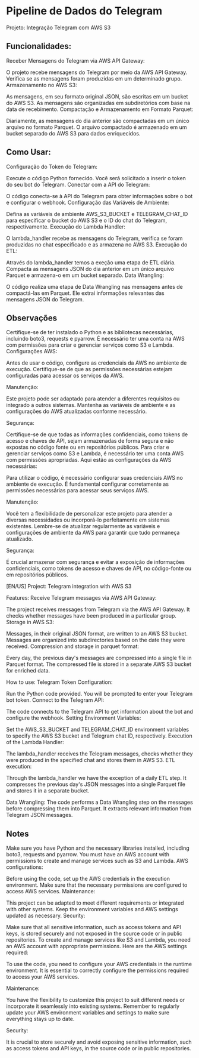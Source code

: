 # Pipeline de Dados do Telegram

Projeto: Integração Telegram com AWS S3

## Funcionalidades:
Receber Mensagens do Telegram via AWS API Gateway:

O projeto recebe mensagens do Telegram por meio da AWS API Gateway.
Verifica se as mensagens foram produzidas em um determinado grupo.
Armazenamento no AWS S3:

As mensagens, em seu formato original JSON, são escritas em um bucket do AWS S3.
As mensagens são organizadas em subdiretórios com base na data de recebimento.
Compactação e Armazenamento em Formato Parquet:

Diariamente, as mensagens do dia anterior são compactadas em um único arquivo no formato Parquet.
O arquivo compactado é armazenado em um bucket separado do AWS S3 para dados enriquecidos.

## Como Usar:

Configuração do Token do Telegram:

Execute o código Python fornecido.
Você será solicitado a inserir o token do seu bot do Telegram.
Conectar com a API do Telegram:

O código conecta-se à API do Telegram para obter informações sobre o bot e configurar o webhook.
Configuração das Variáveis de Ambiente:

Defina as variáveis de ambiente AWS_S3_BUCKET e TELEGRAM_CHAT_ID para especificar o bucket do AWS S3 e o ID do chat do Telegram, respectivamente.
Execução do Lambda Handler:

O lambda_handler recebe as mensagens do Telegram, verifica se foram produzidas no chat especificado e as armazena no AWS S3.
Execução do ETL:

Através do lambda_handler temos a exeção uma etapa de ETL diária.
Compacta as mensagens JSON do dia anterior em um único arquivo Parquet e armazena-o em um bucket separado.
Data Wrangling:

O código realiza uma etapa de Data Wrangling nas mensagens antes de compactá-las em Parquet.
Ele extrai informações relevantes das mensagens JSON do Telegram.

## Observações

Certifique-se de ter instalado o Python e as bibliotecas necessárias, incluindo boto3, requests e pyarrow.
É necessário ter uma conta na AWS com permissões para criar e gerenciar serviços como S3 e Lambda.
Configurações AWS:

Antes de usar o código, configure as credenciais da AWS no ambiente de execução.
Certifique-se de que as permissões necessárias estejam configuradas para acessar os serviços da AWS.

Manutenção:

Este projeto pode ser adaptado para atender a diferentes requisitos ou integrado a outros sistemas.
Mantenha as variáveis de ambiente e as configurações do AWS atualizadas conforme necessário.

Segurança:

Certifique-se de que todas as informações confidenciais, como tokens de acesso e chaves de API, sejam armazenadas de forma segura e não expostas no código fonte ou em repositórios públicos.
Para criar e gerenciar serviços como S3 e Lambda, é necessário ter uma conta AWS com permissões apropriadas. Aqui estão as configurações da AWS necessárias:

Para utilizar o código, é necessário configurar suas credenciais AWS no ambiente de execução. É fundamental configurar corretamente as permissões necessárias para acessar seus serviços AWS.

Manutenção:

Você tem a flexibilidade de personalizar este projeto para atender a diversas necessidades ou incorporá-lo perfeitamente em sistemas existentes. Lembre-se de atualizar regularmente as variáveis ​​e configurações de ambiente da AWS para garantir que tudo permaneça atualizado.

Segurança:

É crucial armazenar com segurança e evitar a exposição de informações confidenciais, como tokens de acesso e chaves de API, no código-fonte ou em repositórios públicos.

[EN/US]
Project: Telegram integration with AWS S3

Features:
Receive Telegram messages via AWS API Gateway:

The project receives messages from Telegram via the AWS API Gateway. It checks whether messages have been produced in a particular group. Storage in AWS S3:

Messages, in their original JSON format, are written to an AWS S3 bucket. Messages are organized into subdirectories based on the date they were received. Compression and storage in parquet format:

Every day, the previous day's messages are compressed into a single file in Parquet format. The compressed file is stored in a separate AWS S3 bucket for enriched data.

How to use:
Telegram Token Configuration:

Run the Python code provided. You will be prompted to enter your Telegram bot token. Connect to the Telegram API:

The code connects to the Telegram API to get information about the bot and configure the webhook. Setting Environment Variables:

Set the AWS_S3_BUCKET and TELEGRAM_CHAT_ID environment variables to specify the AWS S3 bucket and Telegram chat ID, respectively. Execution of the Lambda Handler:

The lambda_handler receives the Telegram messages, checks whether they were produced in the specified chat and stores them in AWS S3. ETL execution:

Through the lambda_handler we have the exception of a daily ETL step. It compresses the previous day's JSON messages into a single Parquet file and stores it in a separate bucket. 

Data Wrangling:
The code performs a Data Wrangling step on the messages before compressing them into Parquet.
It extracts relevant information from Telegram JSON messages.

## Notes

Make sure you have Python and the necessary libraries installed, including boto3, requests and pyarrow.
You must have an AWS account with permissions to create and manage services such as S3 and Lambda.
AWS configurations:

Before using the code, set up the AWS credentials in the execution environment.
Make sure that the necessary permissions are configured to access AWS services.
Maintenance:

This project can be adapted to meet different requirements or integrated with other systems.
Keep the environment variables and AWS settings updated as necessary.
Security:

Make sure that all sensitive information, such as access tokens and API keys, is stored securely and not exposed in the source code or in public repositories.
To create and manage services like S3 and Lambda, you need an AWS account with appropriate permissions. Here are the AWS settings required:

To use the code, you need to configure your AWS credentials in the runtime environment. It is essential to correctly configure the permissions required to access your AWS services.

Maintenance:

You have the flexibility to customize this project to suit different needs or incorporate it seamlessly into existing systems. Remember to regularly update your AWS environment variables and settings to make sure everything stays up to date.

Security:

It is crucial to store securely and avoid exposing sensitive information, such as access tokens and API keys, in the source code or in public repositories.





